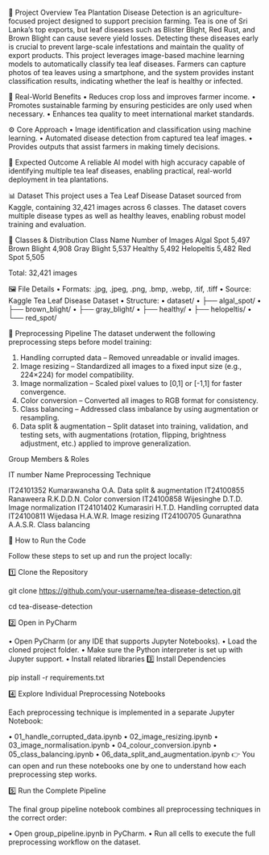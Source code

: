 📖 Project Overview
Tea Plantation Disease Detection is an agriculture-focused project designed to support precision farming. Tea is one of Sri Lanka’s top exports, but leaf diseases such as Blister Blight, Red Rust, and Brown Blight can cause severe yield losses. Detecting these diseases early is crucial to prevent large-scale infestations and maintain the quality of export products.
This project leverages image-based machine learning models to automatically classify tea leaf diseases. Farmers can capture photos of tea leaves using a smartphone, and the system provides instant classification results, indicating whether the leaf is healthy or infected.

🌱 Real-World Benefits
• Reduces crop loss and improves farmer income.
• Promotes sustainable farming by ensuring pesticides are only used when necessary.
• Enhances tea quality to meet international market standards.

⚙️ Core Approach
• Image identification and classification using machine learning.
• Automated disease detection from captured tea leaf images.
• Provides outputs that assist farmers in making timely decisions.

🎯 Expected Outcome
A reliable AI model with high accuracy capable of identifying multiple tea leaf diseases, enabling practical, real-world deployment in tea plantations.

📊 Dataset
This project uses a Tea Leaf Disease Dataset sourced from Kaggle, containing 32,421 images across 6 classes. The dataset covers multiple disease types as well as healthy leaves, enabling robust model training and evaluation.

📂 Classes & Distribution
Class Name        Number of Images
Algal Spot              5,497
Brown Blight            4,908
Gray Blight             5,537
Healthy                 5,492
Helopeltis              5,482
Red Spot                5,505

Total: 32,421 images

🖼️ File Details
• Formats: .jpg, .jpeg, .png, .bmp, .webp, .tif, .tiff
• Source: Kaggle Tea Leaf Disease Dataset
• Structure:
• dataset/
• ├── algal_spot/
• ├── brown_blight/
• ├── gray_blight/
• ├── healthy/
• ├── helopeltis/
• └── red_spot/

🔧 Preprocessing Pipeline
The dataset underwent the following preprocessing steps before model training:
1. Handling corrupted data – Removed unreadable or invalid images.
2. Image resizing – Standardized all images to a fixed input size (e.g., 224×224) for model compatibility.
3. Image normalization – Scaled pixel values to [0,1] or [-1,1] for faster convergence.
4. Color conversion – Converted all images to RGB format for consistency.
5. Class balancing – Addressed class imbalance by using augmentation or resampling.
6. Data split & augmentation – Split dataset into training, validation, and testing sets, with augmentations (rotation, flipping, brightness adjustment, etc.) applied to improve generalization.

Group Members & Roles

IT number                    Name                  Preprocessing Technique

IT24101352               Kumarawansha O.A.          Data split & augmentation 
IT24100855               Ranaweera R.K.D.D.N.       Color conversion 
IT24100858               Wijesinghe D.T.D.          Image normalization 
IT24101402               Kumarasiri H.T.D.          Handling corrupted data 
IT24100811               Wijedasa H.A.W.R.          Image resizing 
IT24100705               Gunarathna A.A.S.R.        Class balancing 
 

 🏃 How to Run the Code

Follow these steps to set up and run the project locally:

1️⃣ Clone the Repository

git clone https://github.com/your-username/tea-disease-detection.git

cd tea-disease-detection

2️⃣ Open in PyCharm

• Open PyCharm (or any IDE that supports Jupyter Notebooks).
• Load the cloned project folder.
• Make sure the Python interpreter is set up with Jupyter support.
• Install related libraries
3️⃣ Install Dependencies

pip install -r requirements.txt

4️⃣ Explore Individual Preprocessing Notebooks

Each preprocessing technique is implemented in a separate Jupyter Notebook:

• 01_handle_corrupted_data.ipynb
• 02_image_resizing.ipynb
• 03_image_normalisation.ipynb
• 04_colour_conversion.ipynb
• 05_class_balancing.ipynb
• 06_data_split_and_augmentation.ipynb
👉 You can open and run these notebooks one by one to understand how each preprocessing step works.

5️⃣ Run the Complete Pipeline

The final group pipeline notebook combines all preprocessing techniques in the correct order:

• Open group_pipeline.ipynb in PyCharm.
• Run all cells to execute the full preprocessing workflow on the dataset.
 
